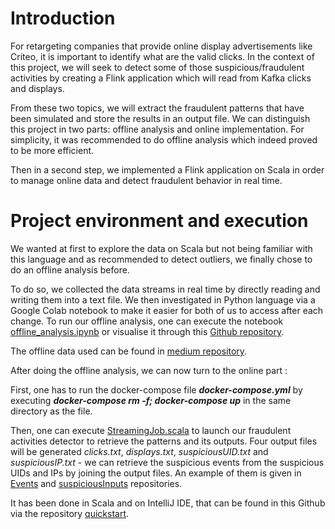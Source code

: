 # Introduction

For retargeting companies that provide online display advertisements like Criteo, it is important to identify what are the valid clicks. In the context of this project, we will seek to detect some of those suspicious/fraudulent activities by creating a Flink application which will read from Kafka clicks and displays. 

From these two topics, we will extract the fraudulent patterns that have been simulated and store the results in an output file.
We can distinguish this project in two parts: offline analysis and online implementation. For simplicity, it was recommended to do offline analysis which indeed proved to be more efficient.

Then in a second step, we implemented a Flink application on Scala in order to manage online data and detect fraudulent behavior in real time.


# Project environment and execution

We wanted at first to explore the data on Scala but not being familiar with this language and as recommended to detect outliers, we finally chose to do an offline analysis before. 

To do so, we collected the data streams in real time by directly reading and writing them into a text file. We then investigated in Python language via a Google Colab notebook to make it easier for both of us to access after each change. To run our offline analysis, one can execute the notebook
[offline\_analysis.ipynb](https://colab.research.google.com/drive/1QW6CSgzzblAAuJAfa8ljjy4Aosp7HbaQ?usp=sharing) or visualise it through this [Github repository](https://github.com/emiliechhean/Suspicious_activities/blob/main/offline_analysis.ipynb).

The offline data used can be found in [medium repository](https://github.com/emiliechhean/Suspicious_activities/blob/main/medium).

After doing the offline analysis, we can now turn to the online part :

First, one has to run the docker-compose file  __*docker-compose.yml*__ by executing __*docker-compose rm -f; docker-compose up*__ in the same directory as the file. 

Then, one can execute [StreamingJob.scala](https://github.com/emiliechhean/Suspicious_activities/blob/main/streaming/quickstart/src/main/scala/org/myorg/quickstart/StreamingJob.scala) to launch our fraudulent activities detector to retrieve the patterns and its outputs. Four output files will be generated *clicks.txt*, *displays.txt*, *suspiciousUID.txt* and *suspiciousIP.txt* - we can retrieve the suspicious events from the suspicious UIDs and IPs by joining the output files. An example of them is given in [Events](https://github.com/emiliechhean/Suspicious_activities/tree/main/streaming/quickstart/Events) and [suspiciousInputs](https://github.com/emiliechhean/Suspicious_activities/tree/main/streaming/quickstart/suspiciousInputs) repositories.

It has been done in Scala and on IntelliJ IDE, that can be found in this Github via the repository [quickstart](https://github.com/emiliechhean/Suspicious_activities/tree/main/streaming/quickstart).
